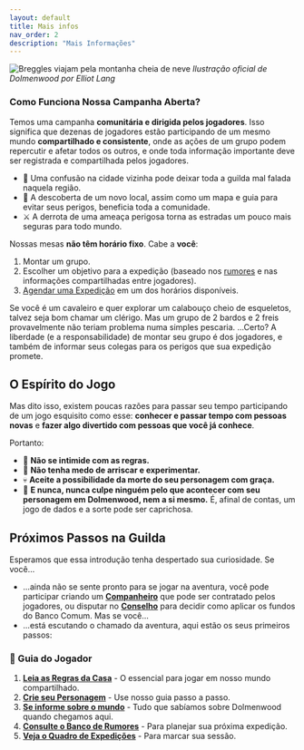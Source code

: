 ```yaml
---
layout: default
title: Mais infos
nav_order: 2
description: "Mais Informações"
---
```

![Breggles viajam pela montanha cheia de neve](https://images.squarespace-cdn.com/content/v1/55e4bbe1e4b0b7c5853c06e7/a902b370-ff54-4cf9-8866-eabeaf245bbb/Dolmenwood-Hazards_Original.jpg?format=1100w)
*Ilustração oficial de Dolmenwood por Elliot Lang*

### Como Funciona Nossa Campanha Aberta?

Temos uma campanha **comunitária e dirigida pelos jogadores**. Isso significa que dezenas de jogadores estão participando de um mesmo mundo **compartilhado e consistente**, onde as ações de um grupo podem repercutir e afetar todos os outros, e onde toda informação importante deve ser registrada e compartilhada pelos jogadores.

*   🏹 Uma confusão na cidade vizinha pode deixar toda a guilda mal falada naquela região.
*   🧭 A descoberta de um novo local, assim como um mapa e guia para evitar seus perigos, beneficia toda a comunidade.
*   ⚔️ A derrota de uma ameaça perigosa torna as estradas um pouco mais seguras para todo mundo.

Nossas mesas **não têm horário fixo**. Cabe a **você**:
1.  Montar um grupo.
2.  Escolher um objetivo para a expedição (baseado nos [rumores](rumores.md) e nas informações compartilhadas entre jogadores).
3.  [Agendar uma Expedição](missoes.md) em um dos horários disponíveis.

Se você é um cavaleiro e quer explorar um calabouço cheio de esqueletos, talvez seja bom chamar um clérigo. Mas um grupo de 2 bardos e 2 freis provavelmente não teriam problema numa simples pescaria. ...Certo? A liberdade (e a responsabilidade) de montar seu grupo é dos jogadores, e também de informar seus colegas para os perigos que sua expedição promete.

## O Espírito do Jogo

Mas dito isso, existem poucas razões para passar seu tempo participando de um jogo esquisito como esse: **conhecer e passar tempo com pessoas novas** e **fazer algo divertido com pessoas que você já conhece**.

Portanto:
*   🎲 **Não se intimide com as regras.**
*   🔬 **Não tenha medo de arriscar e experimentar.**
*   💀 **Aceite a possibilidade da morte do seu personagem com graça.**
*   🤝 **E nunca, nunca culpe ninguém pelo que acontecer com seu personagem em Dolmenwood, nem a si mesmo.** É, afinal de contas, um jogo de dados e a sorte pode ser caprichosa.

## Próximos Passos na Guilda

Esperamos que essa introdução tenha despertado sua curiosidade. Se você...
*   ...ainda não se sente pronto para se jogar na aventura, você pode participar criando um **[Companheiro](companheiro.md)** que pode ser contratado pelos jogadores, ou disputar no **[Conselho](conselho.md)** para decidir como aplicar os fundos do Banco Comum. Mas se você...
*   ...está escutando o chamado da aventura, aqui estão os seus primeiros passos:

### 📖 Guia do Jogador
1.  **[Leia as Regras da Casa](regras-da-casa.md)** - O essencial para jogar em nosso mundo compartilhado.
2.  **[Crie seu Personagem](criacao-de-personagem.md)** - Use nosso guia passo a passo.
3.  **[Se informe sobre o mundo](lore.md)** - Tudo que sabíamos sobre Dolmenwood quando chegamos aqui.
4.  **[Consulte o Banco de Rumores](rumores.md)** - Para planejar sua próxima expedição.
5.  **[Veja o Quadro de Expedições](missoes.md)** - Para marcar sua sessão.
